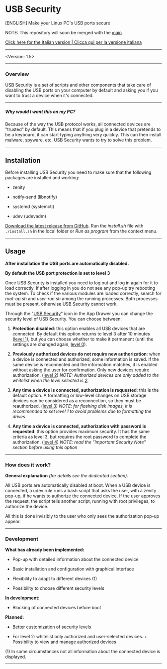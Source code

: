 # USB Security
[ENGLISH] Make your Linux PC's USB ports secure

NOTE: This repository will soon be merged with the [main](https://github.com/simdlldev/USB_Security/tree/main)

[Click here for the Italian version | Clicca qui per la versione italiana](https://github.com/simdlldev/USB_Security)

---
<Version: 1.5>

---

### Overview

USB Security is a set of scripts and other components that take care of disabling the USB ports on your computer by default and asking you if you want to trust a device when it's connected.

---

##### Why would I want this on my PC?

Because of the way the USB protocol works, all connected devices are "trusted" by default. This means that if you plug in a device that pretends to be a keyboard, it can start typing anything very quickly. This can then install malware, spyware, etc. USB Security wants to try to solve this problem.

---

## Installation

Before installing USB Security you need to make sure that the following packages are installed and working:

- zenity

- notify-send (libnotify)

- systemd (systemctl)

- udev (udevadm)

[Download the latest release from GitHub](https://github.com/simdlldev/USB_Security/releases). Run the *install.sh* file with `./install.sh` in the local folder or *Run as program* from the context menu.

---

## Usage

**After installation the USB ports are automatically disabled.**

**By default the USB port protection is set to level 3**

Once USB Security is installed you need to log out and log in again for it to load correctly. If after logging in you do not see any pop-up try rebooting the system. To check if the various modules are loaded correctly, search for *root-op.sh* and *user-run.sh* among the running processes. Both processes must be present, otherwise USB Security cannot work.

Through the "<u>USB Security</u>" icon in the App Drawer you can change the security level of USB Security. You can choose between:

1. **Protection disabled**: this option enables all USB devices that are connected. By default this option returns to level 3 after 10 minutes (<u>level 1</u>), but you can choose whether to make it permanent (until the settings are changed again, <u>level 0</u>).

2. **Previously authorized devices do not require new authorization**: when a device is connected and authorized, some information is saved. If the same device is reconnected and the information matches, it is enabled without asking the user for confirmation. Only new devices require authorization. (<u>level 2</u>) *NOTE: Authorized devices are only added to the whitelist when the level selected is <u>2</u>.*

3. **Any time a device is connected, authorization is requested**: this is the default option. A formatting or low-level changes on USB storage devices can be considered as a reconnection, so they must be reauthorized. (<u>level 3</u>) *NOTE: for flashing disk images, it is recommended to set level 1 to avoid problems due to formatting the drives*

4. **Any time a device is connected, authorization with password is requested**: this option provides maximum security. It has the same criteria as level 3, but requires the root password to complete the authorization. (<u>level 4</u>) *NOTE: read the "Important Security Note" section before using this option*

---

### How does it work?

**General explanation** *(for details see the dedicated section)*.

All USB ports are automatically disabled at boot.
When a USB device is connected, a udev rule runs a bash script that asks the user, with a zenity pop-up, if he wants to authorize the connected device. If the user approves the request, the script tells another script, running with root privileges, to authorize the device.

All this is done invisibly to the user who only sees the authorization pop-up appear.

---

### Development

**What has already been implemented:**

- Pop-up with detailed information about the connected device

- Basic installation and configuration with graphical interface

- Flexibility to adapt to different devices (1)

- Possibility to choose different security levels

**In development:**

- Blocking of connected devices before boot

**Planned:**

- Better customization of security levels

- For level 2: whitelist only authorized and user-selected devices. + Possibility to view and manage authorized devices

(1) In some circumstances not all information about the connected device is displayed.

---


